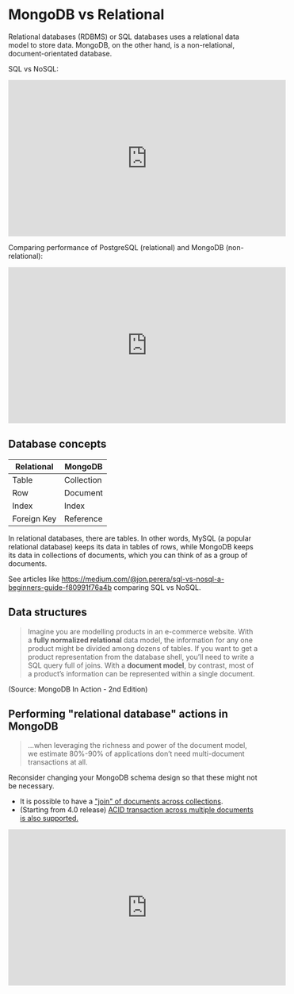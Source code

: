 # MongoDB vs Relational

Relational databases (RDBMS) or SQL databases uses a relational data model to store data.
MongoDB, on the other hand, is a non-relational, document-orientated database.

SQL vs NoSQL:

<iframe width="560" height="315" src="https://www.youtube.com/embed/ruz-vK8IesE" frameborder="0" allow="accelerometer; autoplay; clipboard-write; encrypted-media; gyroscope; picture-in-picture" allowfullscreen></iframe>

Comparing performance of PostgreSQL (relational) and MongoDB (non-relational):

<iframe width="560" height="315" src="https://www.youtube.com/embed/eM7hzKwvTq8" frameborder="0" allow="accelerometer; autoplay; clipboard-write; encrypted-media; gyroscope; picture-in-picture" allowfullscreen></iframe>

## Database concepts

| Relational  | MongoDB    |
| ----------- | ---------- |
| Table       | Collection |
| Row         | Document   |
| Index       | Index      |
| Foreign Key | Reference  |

In relational databases, there are tables.
In other words, MySQL (a popular relational database) keeps its data in tables of rows, while MongoDB keeps its data in collections of documents, which you can think of as a group of documents.

See articles like https://medium.com/@jon.perera/sql-vs-nosql-a-beginners-guide-f80991f76a4b comparing SQL vs NoSQL.

## Data structures

> Imagine you are modelling products in an e-commerce website. With a **fully normalized relational** data model, the information for any one product might be divided among dozens of tables. If you want to get a product representation from the database shell, you’ll need to write a SQL query full of joins. With a **document model**, by contrast, most of a product’s information can be represented within a single document.

(Source: MongoDB In Action - 2nd Edition)

## Performing "relational database" actions in MongoDB

> ...when leveraging the richness and power of the document model, we estimate 80%-90% of applications don’t need multi-document transactions at all.

Reconsider changing your MongoDB schema design so that these might not be necessary.

- It is possible to have a ["join" of documents across collections](https://docs.mongodb.com/manual/reference/operator/aggregation/lookup/).
- (Starting from 4.0 release) [ACID transaction across multiple documents is also supported.](https://www.mongodb.com/transactions)

<iframe width="560" height="315" src="https://www.youtube.com/embed/wHUOeXbZCYA" frameborder="0" allow="accelerometer; autoplay; clipboard-write; encrypted-media; gyroscope; picture-in-picture" allowfullscreen></iframe>
